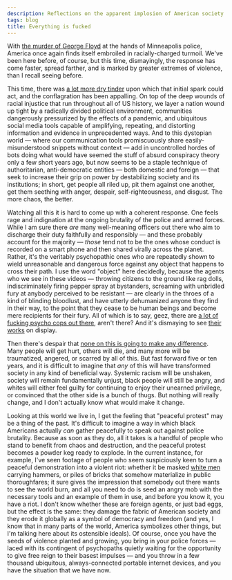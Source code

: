 ```yaml
---
description: Reflections on the apparent implosion of American society
tags: blog
title: Everything is fucked
---
```


With [the murder of George Floyd](https://en.wikipedia.org/wiki/Death_of_George_Floyd) at the hands of Minneapolis police, America once again finds itself embroiled in racially-charged turmoil. We've been here before, of course, but this time, dismayingly, the response has come faster, spread farther, and is marked by greater extremes of violence, than I recall seeing before.

This time, there was [a lot more dry tinder](https://twitter.com/EricRWeinstein/status/1266285408188370950) upon which that initial spark could act, and the conflagration has been appalling. On top of the deep wounds of racial injustice that run throughout all of US history, we layer a nation wound up tight by a radically divided political environment, communities dangerously pressurized by the effects of a pandemic, and ubiquitous social media tools capable of amplifying, repeating, and distorting information and evidence in unprecedented ways. And to this dystopian world — where our communication tools promiscuously share easily-misunderstood snippets without context — add in uncontrolled hordes of bots doing what would have seemed the stuff of absurd conspiracy theory only a few short years ago, but now seems to be a staple technique of authoritarian, anti-democratic entities — both domestic and foreign — that seek to increase their grip on power by destabilizing society and its institutions; in short, get people all riled up, pit them against one another, get them seething with anger, despair, self-righteousness, and disgust. The more chaos, the better.

Watching all this it is hard to come up with a coherent response. One feels rage and indignation at the ongoing brutality of the police and armed forces. While I am sure there *are* many well-meaning officers out there who aim to discharge their duty faithfully and responsibly — and these probably account for the majority — *those* tend not to be the ones whose conduct is recorded on a smart phone and then shared virally across the planet. Rather, it's the veritably psychopathic ones who are repeatedly shown to wield unreasonable and dangerous force against any object that happens to cross their path. I use the word "object" here decidedly, because the agents who we see in these videos — throwing citizens to the ground like rag dolls, indiscriminately firing pepper spray at bystanders, screaming with unbridled fury at anybody perceived to be resistant — are clearly in the throes of a kind of blinding bloodlust, and have utterly dehumanized anyone they find in their way, to the point that they cease to be human beings and become mere recipients for their fury. All of which is to say, geez, there are [a lot of fucking psycho cops out there](https://twitter.com/JordanUhl/status/1266917228752056320), aren't there? And it's dismaying to see [their works](https://twitter.com/bubbaprog/status/1266908354821206016) on display.

Then there's despair that [none on this is going to make any difference](https://twitter.com/g0ldie_teee/status/1266929382708465665). Many people will get hurt, others will die, and many more will be traumatized, angered, or scarred by all of this. But fast forward five or ten years, and it is difficult to imagine that *any* of this will have transformed society in any kind of beneficial way. Systemic racism will be unshaken, society will remain fundamentally unjust, black people will still be angry, and whites will either feel guilty for continuing to enjoy their unearned privilege, or convinced that the other side is a bunch of thugs. But nothing will really change, and I don't actually know what would make it change.

Looking at this world we live in, I get the feeling that "peaceful protest" may be a thing of the past. It's difficult to imagine a way in which black Americans actually *can* gather peacefully to speak out against police brutality. Because as soon as they do, all it takes is a handful of people who stand to benefit from chaos and destruction, and the peaceful protest becomes a powder keg ready to explode. In the current instance, for example, I've seen footage of people who seem suspiciously keen to turn a peaceful demonstration into a violent riot: whether it be masked [white men](https://twitter.com/spinnellii/status/1266698564798824448) carrying hammers, or piles of bricks that somehow materialize in public thoroughfares; it sure gives the impression that somebody out there wants to see the world burn, and all you need to do is seed an angry mob with the necessary tools and an example of them in use, and before you know it, you have a riot. I don't know whether these are foreign agents, or just bad eggs, but the effect is the same: they damage the fabric of American society and they erode it globally as a symbol of democracy and freedom (and yes, I know that in many parts of the world, America symbolizes other things, but I'm talking here about its ostensible ideals). Of course, once you have the seeds of violence planted and growing, you bring in your police forces — laced with its contingent of psychopaths quietly waiting for the opportunity to give free reign to their basest impulses — and you throw in a few thousand ubiquitous, always-connected portable internet devices, and you have the situation that we have now.
